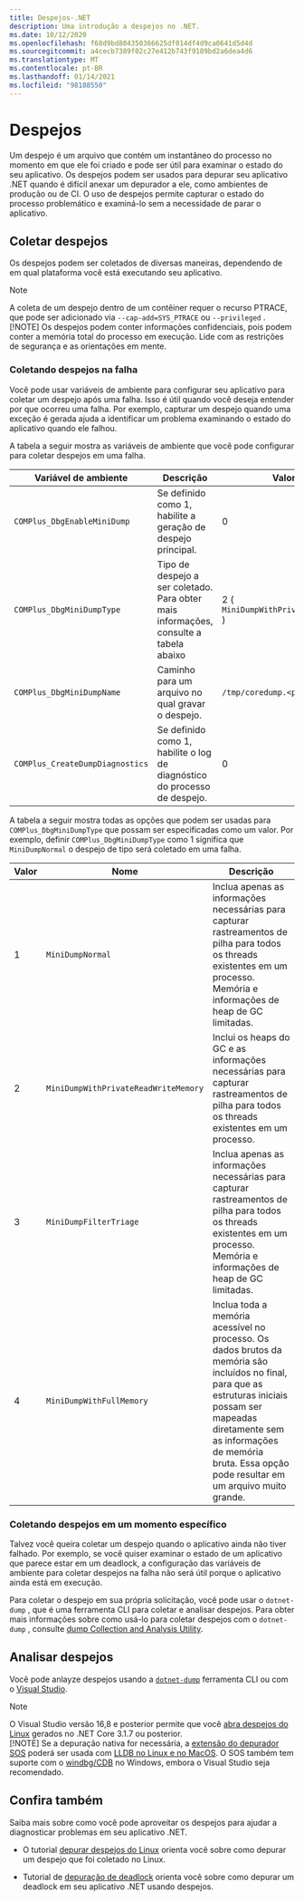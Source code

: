 ```yaml
---
title: Despejos-.NET
description: Uma introdução a despejos no .NET.
ms.date: 10/12/2020
ms.openlocfilehash: f68d9bd804350366625df014df4d9ca0641d5d4d
ms.sourcegitcommit: a4cecb7389f02c27e412b743f9189bd2a6dea4d6
ms.translationtype: MT
ms.contentlocale: pt-BR
ms.lasthandoff: 01/14/2021
ms.locfileid: "98188550"
---
```

# <a name="dumps"></a>Despejos

Um despejo é um arquivo que contém um instantâneo do processo no momento em que ele foi criado e pode ser útil para examinar o estado do seu aplicativo. Os despejos podem ser usados para depurar seu aplicativo .NET quando é difícil anexar um depurador a ele, como ambientes de produção ou de CI. O uso de despejos permite capturar o estado do processo problemático e examiná-lo sem a necessidade de parar o aplicativo.

## <a name="collect-dumps"></a>Coletar despejos

Os despejos podem ser coletados de diversas maneiras, dependendo de em qual plataforma você está executando seu aplicativo.

> [!NOTE]
> A coleta de um despejo dentro de um contêiner requer o recurso PTRACE, que pode ser adicionado via `--cap-add=SYS_PTRACE` ou `--privileged` .
> [!NOTE]
> Os despejos podem conter informações confidenciais, pois podem conter a memória total do processo em execução. Lide com as restrições de segurança e as orientações em mente.

### <a name="collecting-dumps-on-crash"></a>Coletando despejos na falha

Você pode usar variáveis de ambiente para configurar seu aplicativo para coletar um despejo após uma falha. Isso é útil quando você deseja entender por que ocorreu uma falha. Por exemplo, capturar um despejo quando uma exceção é gerada ajuda a identificar um problema examinando o estado do aplicativo quando ele falhou.

A tabela a seguir mostra as variáveis de ambiente que você pode configurar para coletar despejos em uma falha.

|Variável de ambiente|Descrição|Valor padrão|
|-------|---------|---|
|`COMPlus_DbgEnableMiniDump`|Se definido como 1, habilite a geração de despejo principal.|0|
|`COMPlus_DbgMiniDumpType`|Tipo de despejo a ser coletado. Para obter mais informações, consulte a tabela abaixo|2 ( `MiniDumpWithPrivateReadWriteMemory` )|
|`COMPlus_DbgMiniDumpName`|Caminho para um arquivo no qual gravar o despejo.|`/tmp/coredump.<pid>`|
|`COMPlus_CreateDumpDiagnostics`|Se definido como 1, habilite o log de diagnóstico do processo de despejo.|0|

A tabela a seguir mostra todas as opções que podem ser usadas para `COMPlus_DbgMiniDumpType` que possam ser especificadas como um valor. Por exemplo, definir `COMPlus_DbgMiniDumpType` como 1 significa que `MiniDumpNormal` o despejo de tipo será coletado em uma falha.

|Valor|Nome|Descrição|
|-----|----|-----------|
|1|`MiniDumpNormal`|Inclua apenas as informações necessárias para capturar rastreamentos de pilha para todos os threads existentes em um processo. Memória e informações de heap de GC limitadas.|
|2|`MiniDumpWithPrivateReadWriteMemory`|Inclui os heaps do GC e as informações necessárias para capturar rastreamentos de pilha para todos os threads existentes em um processo.|
|3|`MiniDumpFilterTriage`|Inclua apenas as informações necessárias para capturar rastreamentos de pilha para todos os threads existentes em um processo. Memória e informações de heap de GC limitadas.|
|4|`MiniDumpWithFullMemory`|Inclua toda a memória acessível no processo. Os dados brutos da memória são incluídos no final, para que as estruturas iniciais possam ser mapeadas diretamente sem as informações de memória bruta. Essa opção pode resultar em um arquivo muito grande.|

### <a name="collecting-dumps-at-specific-point-in-time"></a>Coletando despejos em um momento específico

Talvez você queira coletar um despejo quando o aplicativo ainda não tiver falhado. Por exemplo, se você quiser examinar o estado de um aplicativo que parece estar em um deadlock, a configuração das variáveis de ambiente para coletar despejos na falha não será útil porque o aplicativo ainda está em execução.

Para coletar o despejo em sua própria solicitação, você pode usar o `dotnet-dump` , que é uma ferramenta CLI para coletar e analisar despejos. Para obter mais informações sobre como usá-lo para coletar despejos com o `dotnet-dump` , consulte [dump Collection and Analysis Utility](dotnet-dump.md).

## <a name="analyze-dumps"></a>Analisar despejos

Você pode anlayze despejos usando a [`dotnet-dump`](dotnet-dump.md) ferramenta CLI ou com o [Visual Studio](/visualstudio/debugger/using-dump-files).

> [!NOTE]
> O Visual Studio versão 16,8 e posterior permite que você [abra despejos do Linux](https://devblogs.microsoft.com/visualstudio/linux-managed-memory-dump-debugging/) gerados no .NET Core 3.1.7 ou posterior.  
> [!NOTE]
> Se a depuração nativa for necessária, a [extensão do depurador SOS](sos-debugging-extension.md) poderá ser usada com [LLDB no Linux e no MacOS](debug-linux-dumps.md#analyze-dumps-on-linux). O SOS também tem suporte com o [windbg/CDB](/windows-hardware/drivers/debugger/debugger-download-tools) no Windows, embora o Visual Studio seja recomendado.

## <a name="see-also"></a>Confira também

Saiba mais sobre como você pode aproveitar os despejos para ajudar a diagnosticar problemas em seu aplicativo .NET.

* O tutorial [depurar despejos do Linux](debug-linux-dumps.md) orienta você sobre como depurar um despejo que foi coletado no Linux.

* Tutorial de [depuração de deadlock](debug-deadlock.md) orienta você sobre como depurar um deadlock em seu aplicativo .NET usando despejos.
